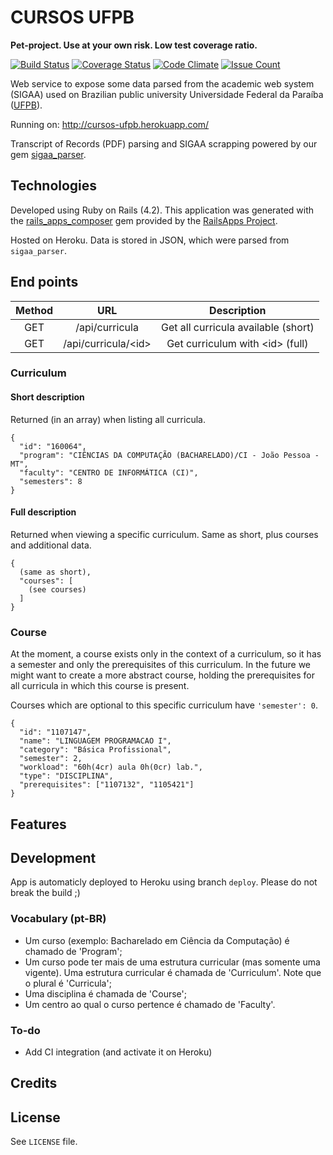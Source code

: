 # CURSOS UFPB

**Pet-project. Use at your own risk. Low test coverage ratio.** 

[![Build Status](https://travis-ci.org/fernandobrito/cursos_ufpb.svg?branch=master)](https://travis-ci.org/fernandobrito/cursos_ufpb) [![Coverage Status](https://coveralls.io/repos/github/fernandobrito/cursos_ufpb/badge.svg?branch=master)](https://coveralls.io/github/fernandobrito/cursos_ufpb?branch=master) [![Code Climate](https://codeclimate.com/github/fernandobrito/cursos_ufpb/badges/gpa.svg?dummy=true)](https://codeclimate.com/github/fernandobrito/cursos_ufpb) [![Issue Count](https://codeclimate.com/github/fernandobrito/cursos_ufpb/badges/issue_count.svg?dummy=true)](https://codeclimate.com/github/fernandobrito/cursos_ufpb)

Web service to expose some data parsed from the academic web system (SIGAA) used on Brazilian public university Universidade Federal da Paraíba ([UFPB](http://www.ufpb.br)). 

Running on: http://cursos-ufpb.herokuapp.com/

Transcript of Records (PDF) parsing and SIGAA scrapping powered by our gem [sigaa_parser](https://github.com/fernandobrito/sigaa_parser).

## Technologies

Developed using Ruby on Rails (4.2). This application was generated with the [rails_apps_composer](https://github.com/RailsApps/rails_apps_composer) gem
provided by the [RailsApps Project](http://railsapps.github.io/).

Hosted on Heroku. Data is stored in JSON, which were parsed from `sigaa_parser`.

## End points

| Method |          URL          |         Description         |
|:------:|:---------------------:|:---------------------------:|
|   GET  |     /api/curricula    | Get all curricula available (short) |
|   GET  | /api/curricula/\<id\> |  Get curriculum with \<id\> (full) |

### Curriculum

#### Short description
Returned (in an array) when listing all curricula.
```
{
  "id": "160064",
  "program": "CIÊNCIAS DA COMPUTAÇÃO (BACHARELADO)/CI - João Pessoa - MT",
  "faculty": "CENTRO DE INFORMÁTICA (CI)",
  "semesters": 8
}
```

#### Full description
Returned when viewing a specific curriculum. Same as short, plus courses and additional data. 
```
{ 
  (same as short),
  "courses": [
    (see courses)
  ]
}
```

### Course

At the moment, a course exists only in the context of a curriculum, so it has a semester and only the prerequisites of this curriculum. In the future we might want to create a more abstract course, holding the prerequisites for all curricula in which this course is present.

Courses which are optional to this specific curriculum have `'semester': 0`.

```
{
  "id": "1107147",
  "name": "LINGUAGEM PROGRAMACAO I",
  "category": "Básica Profissional",
  "semester": 2,
  "workload": "60h(4cr) aula 0h(0cr) lab.",
  "type": "DISCIPLINA",
  "prerequisites": ["1107132", "1105421"]
}
```

## Features

## Development

App is automaticly deployed to Heroku using branch `deploy`. Please do not break the build ;)

### Vocabulary (pt-BR)

* Um curso (exemplo: Bacharelado em Ciência da Computação) é chamado de 'Program';
* Um curso pode ter mais de uma estrutura curricular (mas somente uma vigente). Uma estrutura curricular é chamada de 'Curriculum'. Note que o plural é 'Curricula'; 
* Uma disciplina é chamada de 'Course';
* Um centro ao qual o curso pertence é chamado de 'Faculty'.

### To-do
* Add CI integration (and activate it on Heroku)

## Credits

## License

See `LICENSE` file.
